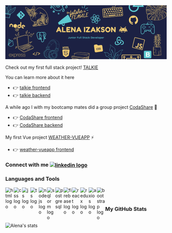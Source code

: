<img src="images/header.png" alt="header pic"/>

Check out my first full stack project!
[TALKIE](https://5f92b713a9d3a800083fc88a--practical-goldberg-df7fdd.netlify.app/)

You can learn more about it here

- :point_right: [talkie frontend](https://github.com/AlenaAlyona/talkie-frontend)
- :point_right: [talkie backend](https://github.com/AlenaAlyona/talkie_backend)

A while ago I with my bootcamp mates did a group project [CodaShare](https://adoring-varahamihira-27939f.netlify.app/) :muscle:

- :point_right: [CodaShare frontend](https://github.com/AlenaAlyona/group-project-frontend)
- :point_right: [CodaShare backend](https://github.com/AlenaAlyona/group-project-backend)

My first Vue project [WEATHER-VUEAPP](https://weather-vueapp.netlify.app/) :zap:

- :point_right: [weather-vueapp frontend](https://github.com/AlenaAlyona/weather_app)

### Connect with me [<img align="center" alt="linkedin logo" width="22px" src="https://www.flaticon.com/svg/static/icons/svg/61/61109.svg"/>][linkedin]

### Languages and Tools

<img align="left" alt="html logo" width="26px" src="https://images.vexels.com/media/users/3/166383/isolated/preview/6024bc5746d7436c727825dc4fc23c22-html-programming-language-icon-by-vexels.png"/>
<img align="left" alt="css logo" width="26px" src="https://cdn.iconscout.com/icon/free/png-512/css-118-569410.png"/>
<img align="left" alt="js logo" width="26px" src="https://www.freepnglogos.com/uploads/javascript-png/javascript-vector-logo-yellow-png-transparent-javascript-vector-12.png"/>
<img align="left" alt="ts logo" width="26px" src="https://cdn.iconscout.com/icon/free/png-512/typescript-1174965.png"/>
<img align="left" alt="nodejs logo" width="26px" src="https://upload.wikimedia.org/wikipedia/commons/thumb/d/d9/Node.js_logo.svg/1200px-Node.js_logo.svg.png"/>
<img align="left" alt="sql orm logo" width="26px" src="https://sequelize.org/v4/manual/asset/logo-small.png"/>
<img align="left" alt="postgresql" width="26px" src="https://cdn.iconscout.com/icon/free/png-512/postgresql-226047.png"/>
<img align="left" alt="firebase logo" width="26px" src="https://cdn4.iconfinder.com/data/icons/google-i-o-2016/512/google_firebase-2-512.png"/>
<img align="left" alt="react logo" width="26px" src="https://cdn.iconscout.com/icon/free/png-512/react-1-282599.png"/>
<img align="left" alt="redux logo" width="26px" src="https://cdn.iconscout.com/icon/free/png-512/redux-283024.png"/>
<img align="left" alt="axios logo" width="26px" src="https://symbols-electrical.getvecta.com/stencil_74/147_axios.1cfeb3fa9b.png"/>
<img align="left" alt="bootstrap logo" width="26px" src="https://cdn.iconscout.com/icon/free/png-256/bootstrap-226077.png"/>
<br>
<br>

### My GitHub Stats

<br>
<img alt="Alena's stats" src="https://github-readme-stats.vercel.app/api?username=AlenaAlyona&show_icons=true&bg_color=1c2444&hide_border=true&title_color=f3cd74&text_color=f3cd74&icon_color=5dcad1" />
  
<!--
**AlenaAlyona/AlenaAlyona** is a ✨ _special_ ✨ repository because its `README.md` (this file) appears on your GitHub profile.

Here are some ideas to get you started:

- 🌱 I’m currently learning ...
- 👯 I’m looking to collaborate on ...
- 🤔 I’m looking for help with ...
- 💬 Ask me about ...
- 🔭 I’m currently working on
  📫 How to reach me: [LinkedIn]()

- ⚡ Fun fact: ...
  -->
  [linkedin]: https://www.linkedin.com/in/alena-izakson/

